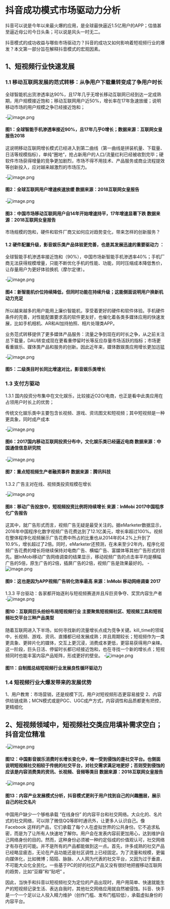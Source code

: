 # 抖音成功模式市场驱动力分析

抖音可以说是今年以来最火爆的应用，是全球最快逼近1.5亿用户的APP；估值甚至逼近母公司今日头条；可以说是风头一时无二。

抖音模式的成功收益与哪些市场驱动力？抖音的成功又如何影响着短视频行业的爆发？本文第一部分旨在解释抖音模式的宏观因素。

## 1、短视频行业快速发展

### 1.1 移动互联网发展的范式转移：从争用户下载量转变成了争用户时长

全球智能机出货渗透率达90%，且17年几乎无增长移动互联网已经到达一定成熟期，用户规模接近饱和；移动互联网用户近50%，增长率在17年急速放缓；说明移动市场的用户规模之争已经接近饱和；

-![image.png](https://upload-images.jianshu.io/upload_images/12955232-ec22115da06030f5.png?imageMogr2/auto-orient/strip%7CimageView2/2/w/1240)
#### 图1：全球智能手机渗透率接近90%，且17年几乎0增长；数据来源：互联网女皇报告2018

这说明移动互联网增长模式已经进入到第二曲线（第一曲线是拼装机量、下载量、日活等规模指标），单纯“圈地“，抢占新用户的人口/流量红利已经被收割完毕；硬软件市场获得增量的竞争更加剧烈，市场不得不用技术、产品服务或商业流程提效等创新投入，应对越来越激烈的市场压力。

-![image.png](https://upload-images.jianshu.io/upload_images/12955232-a664f25f5138b613.png?imageMogr2/auto-orient/strip%7CimageView2/2/w/1240)
#### 图2：全球互联网用户增速疾速放缓  数据来源：2018互联网女皇报告

-![image.png](https://upload-images.jianshu.io/upload_images/12955232-b9228ab5944dc779.png?imageMogr2/auto-orient/strip%7CimageView2/2/w/1240)
#### 图3：中国市场移动互联网用户自14年开始增速持平，17年增速显著下跌  数据来源：2018互联网女皇报告

市场规模的饱和，硬件和软件厂商又如何应对趋势变化，带来怎样的创新服务？

#### 1.2 硬件配置升级，影音娱乐类产品体验更完善，也是其发展迅速的重要驱动力 ：

全球智能手机渗透率接近饱和（90%），中国市场新智能手机渗透率40%；手机厂商无法获得规模增量，只能不断优化手机的性能、功能，同时压缩成本降低售价，让存量用户为更好体验换机（摩尔定律）。

-![image.png](https://upload-images.jianshu.io/upload_images/12955232-7d328a78371419ae.png?imageMogr2/auto-orient/strip%7CimageView2/2/w/1240)
#### 图4：新智能机价位持续降低，但同时功能在持续升级；这能侧面说明用户换新机动力充足
所以越来越多的用户能用上廉价智能机，享受着更好的硬件和软件体验。手机硬件条件的完善，对性能配置要求高的软件更友好，也催化着各类多媒体应用的快速发展，比如手机相机、AR和AI加持拍照、相片处理类APP。

业务范式转移提供了更多媒体产品服务：流量之争到现在的时长之争，从之前关注总下载量，DAU转变成现在更看重停留时长等反应存量市场活跃的指标；市场更看重娱乐、媒体类产品和服务的创新。因此近年来，媒体数娱类应用增长更加迅猛

-![image.png](https://upload-images.jianshu.io/upload_images/12955232-791f4cc5fd0a4a82.png?imageMogr2/auto-orient/strip%7CimageView2/2/w/1240)
#### 图5：二级类目时长同比增速对比，影音娱乐类增长

### 1.3 支付方驱动

1.3.1 国内投资分布集中在文化娱乐，比较接近O2O/电商，也正是看中此类应用在占领用户时长上的优势；

传统文化娱乐类中主要包含长视频、游戏、资讯图文和短视频；其中短视频是一种更具象，同时成产成本

-![image.png](https://upload-images.jianshu.io/upload_images/12955232-09f021a25bfb674c.png?imageMogr2/auto-orient/strip%7CimageView2/2/w/1240)
#### 图6：2017国内移动互联网投资分布中，文化娱乐类已经逼近电商 数据来源：中国通信信息研究院

-![image.png](https://upload-images.jianshu.io/upload_images/12955232-a30b00a8af737dbb.PNG?imageMogr2/auto-orient/strip%7CimageView2/2/w/1240)
#### 图7：重点短视频生产者融资事件  数据来源：腾讯科技


1.3.2 广告主对在线、视频类投资规模在增长

-![image.png](https://upload-images.jianshu.io/upload_images/12955232-408b8453e98a23fd.JPG?imageMogr2/auto-orient/strip%7CimageView2/2/w/1240)
#### 图8：移动广告投放中，短视频投资比例将持续增长    来源：InMobi 2017中国程序化广告报告

这其中，就广告形式而言，视频广告无疑是最受关注的。据eMarketer数据显示，2016年中国程序化数字视频广告花费达到了12.1亿美元，增长率超过100%。视频在整体程序化视频展示广告花费中所占的比重也从2014年的4.2%上升到了10.9%，增长超过了2倍。同时，eMarketer还预测，在未来至少2年内，程序化视频广告花费的增长将继续保持对电商广告、横幅广告、富媒体等其他广告形式的领先。据InMobi移动广告网络调查的结果显示，移动视频广告的点击率平均是横幅广告的5倍，原生广告的2倍，插屏广告的2倍，视频广告是效果最好的。
-![image.png](https://upload-images.jianshu.io/upload_images/12955232-ed8624be982cc437.JPG?imageMogr2/auto-orient/strip%7CimageView2/2/w/1240)
#### 图9：这也是因为APP视频广告转化效率最高  来源：InMobi 移动网络调查 2017


1.3.3 平台驱动：各家都开始逐利与短视频赛道并且斥巨资争夺、奖赏内容生产者
-![image.png](https://upload-images.jianshu.io/upload_images/12955232-77da2a97be061776.png?imageMogr2/auto-orient/strip%7CimageView2/2/w/1240)
#### 图10：互联网巨头纷纷布局短视频行业   主要聚焦短视频社区、短视频工具和短视频社交平台三种产品类型

随着互联网进入下半场，如何寻找新的流量增长点成为竞争关键。kill_time的领域中，长视频、游戏、资讯、直播都已经发展成熟；并且周期较长；短视频作为一类更具象、更碎片化的媒体，交互上更沉浸，消费成本更低，更容易获得用户亲睐。这一阶段，巨头日活、停留时长都已经接近饱和，也在寻找一个新的增长点；短视频同时也能丰富内容产品矩阵，形成更好的壁垒。
-![image.png](https://upload-images.jianshu.io/upload_images/12955232-14d44ad80843f638.png?imageMogr2/auto-orient/strip%7CimageView2/2/w/1240)
#### 图11：自制图总结短视频行业发展良性循环驱动力  


### 1.4 短视频行业大爆发带来的发展优势

1、用户教育：市场营销，还是规模下沉，用户对短视频形态更容易接受
2、内容供给链成熟；MCN模式或是PGC、UGC成产方式，内容调性和品质都更有把控，更精细化



## 2、短视频领域中，短视频社交类应用填补需求空白；抖音定位精准

-![image.png](https://upload-images.jianshu.io/upload_images/12955232-73e73b196807730b.png?imageMogr2/auto-orient/strip%7CimageView2/2/w/1240)
#### 图12：中国影音娱乐消费时长增长变化中，唯一受到侵蚀的是社交平台。也侧面说明短视频社交相较于传统的社交平台，对社交需求满足地更好；否则受到侵蚀的应该是内容消费类的资讯、长视频、音频等类目  数据来源：2018互联网女皇报告

-![image.png](https://upload-images.jianshu.io/upload_images/12955232-e6e8f841ed70d900.png?imageMogr2/auto-orient/strip%7CimageView2/2/w/1240)
#### 图13：内容产业发展模式分析，抖音模式更利于用户找到自己的兴趣圈层，展示自己的社交名片

中国用户缺少一个够格承载 “在线身份” 的内容平台和社交网络。大众化的、名片式的社交网络，可以除了微信QQ等即时通讯外，让更多人认识自己。像 Facebook 这样的产品，它们承载了每个人在虚拟世界的公共身份。它不追求私密，而是为了让所有人快速地了解你。用户会在发表内容前更加用心，达到维护自己网络身份的目的。然而，这种身份必须被一种约定俗成的价值观认可，社交网络才有存在的可能。并不是所有的产品都能做到这一点。首先，许多成熟的社交产品已经略显疲态，无论在产品功能还是社区调性上已经固定。为了流量和规模，更偏向媒体化，比如微博；陌陌、脉脉、人人网为代表的社交平台，又因为过于垂直，不可能大众化全民化。一些基于PC的好的社区产品又没有很好地把握移动互联网的趋势，比如“豆瓣”和“贴吧” 。

因此，当快手和抖音以短视频社交为定位的产品出现时，用户用简单、快速就能生产的短视频记录生活、表达自我时，其他社交网络应用就自然被侵蚀。抖音、快手是一个一个足以让人投入精力维护（创作门槛、发布门槛较低），承载虚拟身份的内容平台。
